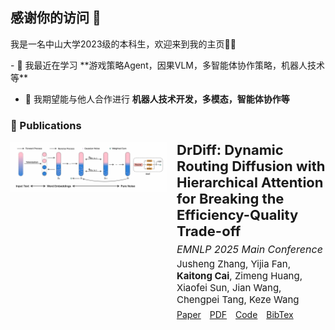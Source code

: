 ## 感谢你的访问 👋 
我是一名中山大学2023级的本科生，欢迎来到我的主页👏👏
<p align="left">
- 🌱 我最近在学习 **游戏策略Agent，因果VLM，多智能体协作策略，机器人技术等**

- 👯 我期望能与他人合作进行 **机器人技术开发，多模态，智能体协作等**


### 📝 Publications

<div style="display: flex; align-items: flex-start; margin-bottom: 20px;">

  <!-- 左边：图片 -->
  <div style="flex: 0 0 auto; margin-right: 16px;">
    <img src="diffusion.png" alt="paper cover" width="250">
  </div>

  <!-- 右边：文字 -->
  <div style="flex: 1;">
    <div style="font-size: 22px; font-weight: bold; margin-bottom: 6px;">
      DrDiff: Dynamic Routing Diffusion with Hierarchical Attention for Breaking the Efficiency-Quality Trade-off
    </div>
    <div style="font-size: 16px; font-style: italic; margin-bottom: 4px;">
      EMNLP 2025 Main Conference
    </div>
    <div style="font-size: 15px; margin-bottom: 6px;">
      Jusheng Zhang, Yijia Fan, <strong>Kaitong Cai</strong>, Zimeng Huang, Xiaofei Sun, Jian Wang, Chengpei Tang, Keze Wang
    </div>
    <div style="font-size: 14px; color: #0056b3;">
      <a href="#" style="margin-right: 10px;">Paper</a>
      <a href="#" style="margin-right: 10px;">PDF</a>
      <a href="#" style="margin-right: 10px;">Code</a>
      <a href="#">BibTex</a>
    </div>
  </div>

</div>




</p>

